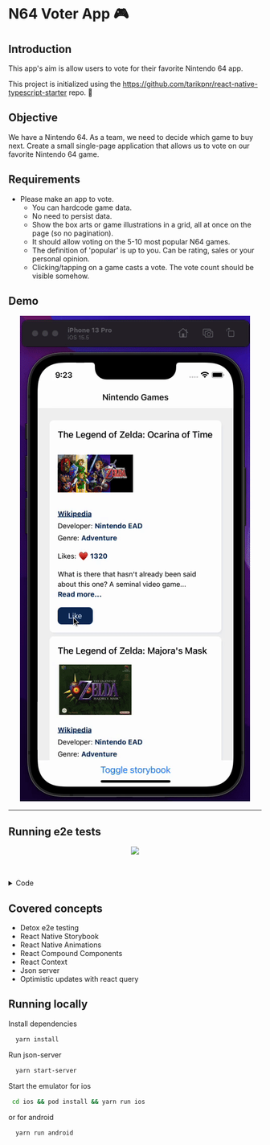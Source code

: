 # N64 Voter App  🎮

## Introduction

This app's aim is allow users to vote for their favorite Nintendo 64 app.

This project is initialized using the https://github.com/tarikpnr/react-native-typescript-starter repo. 🚀

## Objective

We have a Nintendo 64. As a team, we need to decide which game to buy next.
Create a small single-page application that allows us to vote
on our favorite Nintendo 64 game.

## Requirements

- Please make an app to vote.
  - You can hardcode game data.
  - No need to persist data.
  - Show the box arts or game illustrations in a grid, all at once on the page (so no pagination).
  - It should allow voting on the 5-10 most popular N64 games.
  - The definition of 'popular' is up to you. Can be rating, sales or your personal opinion.
  - Clicking/tapping on a game casts a vote. The vote count should be visible somehow.
  


<h2>Demo</h2>

<div align="center">
  <img src="./docs/demo.gif"/>
</div>

---

<h2>Running e2e tests</h2>


<div align="center">
  <img src="./docs/e2e-demo.gif"/>
</div>

&nbsp;
<details><summary> Code </summary>

```js
// For more info on how to write Detox tests, see the official docs:
// https://github.com/wix/Detox/blob/master/docs/README.md

const { reloadApp } = require("./reload");

describe("Example", () => {
  beforeEach(async () => {
    await reloadApp();
  });

  it("First game card has the like text and button are available on the screen", async () => {
    // tests if the elements are on the screen
    await expect(element(by.id("game-card-like-text-1"))).toExist();
    await expect(element(by.id("game-card-like-button-1"))).toExist();

    // test game card has the like text available on the screen
    const likeTextAttrs = await element(
      by.id("game-card-like-text-1"),
    ).getAttributes();

    await expect(element(by.text(likeTextAttrs.text))).toExist();
  });

  it("pressing the like button of the first game card should increase the like count by one", async () => {
    // get like text(like count) before the like button is "tapped"
    const beforeLikeTextAttrs = await element(
      by.id("game-card-like-text-1"),
    ).getAttributes();

    // Tap to the like button to increase like count
    await element(by.id("game-card-like-button-1")).tap();

    // calculate final like text(count)
    const increasedLike = Number(beforeLikeTextAttrs.text) + 1;

    // get updated like text
    const afterLikeText = await element(
      by.id("game-card-like-text-1"),
    ).getAttributes();

    // test whether the like text(count) has been increased
    await expect(element(by.text(afterLikeText.text.toString()))).toHaveText(
      increasedLike.toString(),
    );
  });
});

```

</details>


<h2>Covered concepts</h2>

- Detox e2e testing
- React Native Storybook
- React Native Animations
- React Compound Components
- React Context
- Json server
- Optimistic updates with react query


## Running locally

Install dependencies

```bash
  yarn install
  ```

Run json-server

```bash
  yarn start-server
```

Start the emulator for ios

```bash
 cd ios && pod install && yarn run ios
```

or for android

```bash
  yarn run android
```
